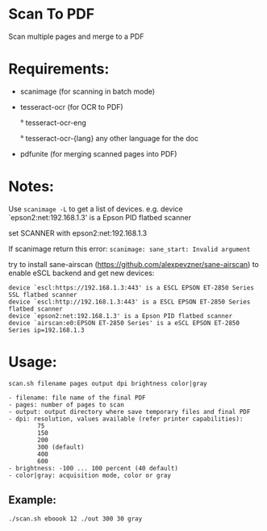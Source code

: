 # Scan To PDF
Scan multiple pages and merge to a PDF

# Requirements:
- scanimage (for scanning in batch mode)
- tesseract-ocr (for OCR to PDF)

    ° tesseract-ocr-eng

    ° tesseract-ocr-{lang} any other language for the doc

- pdfunite (for merging scanned pages into PDF)

# Notes:
Use `scanimage -L` to get a list of devices.
    e.g. device `epson2:net:192.168.1.3' is a Epson PID flatbed scanner

set SCANNER with epson2:net:192.168.1.3

If scanimage return this error: `scanimage: sane_start: Invalid argument`

try to install sane-airscan (https://github.com/alexpevzner/sane-airscan) to enable eSCL backend and get new devices:

    device `escl:https://192.168.1.3:443' is a ESCL EPSON ET-2850 Series SSL flatbed scanner
    device `escl:http://192.168.1.3:443' is a ESCL EPSON ET-2850 Series flatbed scanner
    device `epson2:net:192.168.1.3' is a Epson PID flatbed scanner
    device `airscan:e0:EPSON ET-2850 Series' is a eSCL EPSON ET-2850 Series ip=192.168.1.3

# Usage:
`scan.sh filename pages output dpi brightness color|gray`

    - filename: file name of the final PDF
    - pages: number of pages to scan
    - output: output directory where save temporary files and final PDF
    - dpi: resolution, values available (refer printer capabilities): 
            75
            150
            200
            300 (default)
            400
            600
    - brightness: -100 ... 100 percent (40 default)
    - color|gray: acquisition mode, color or gray

## Example:
`./scan.sh eboook 12 ./out 300 30 gray`